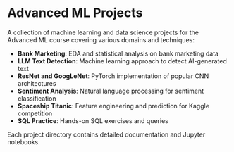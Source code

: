# Advanced ML Projects

A collection of machine learning and data science projects for the Advanced ML course covering various domains and techniques:

- **Bank Marketing**: EDA and statistical analysis on bank marketing data
- **LLM Text Detection**: Machine learning approach to detect AI-generated text
- **ResNet and GoogLeNet**: PyTorch implementation of popular CNN architectures
- **Sentiment Analysis**: Natural language processing for sentiment classification
- **Spaceship Titanic**: Feature engineering and prediction for Kaggle competition
- **SQL Practice**: Hands-on SQL exercises and queries

Each project directory contains detailed documentation and Jupyter notebooks.